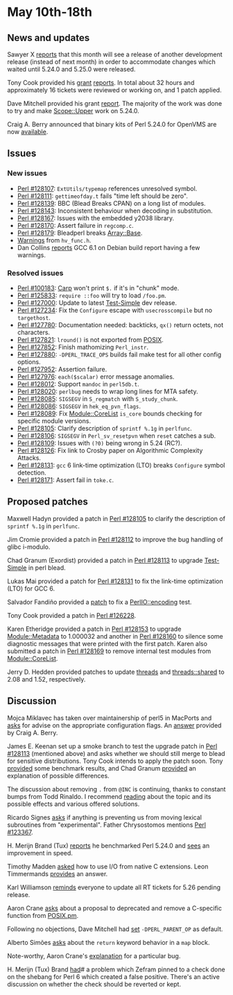 # May 10th-18th

## News and updates

Sawyer X
[reports](http://www.nntp.perl.org/group/perl.perl5.porters/236358)
that this month will see a release of another development release
(instead of next month) in order to accommodate changes which waited
until 5.24.0 and 5.25.0 were released.

Tony Cook provided his
[grant](http://www.nntp.perl.org/group/perl.perl5.porters/236362)
[reports](http://www.nntp.perl.org/group/perl.perl5.porters/236363).
In total about 32 hours and approximately 16 tickets were reviewed or
working on, and 1 patch applied.

Dave Mitchell provided his grant
[report](http://www.nntp.perl.org/group/perl.perl5.porters/236413).
The majority of the work was done to try and make
[Scope::Upper](https://metacpan.org/pod/Scope::Upper) work on
5.24.0.

Craig A. Berry announced that binary kits of Perl 5.24.0 for
OpenVMS are now
[available](http://www.nntp.perl.org/group/perl.perl5.porters/236337).

## Issues

### New issues

* [Perl #128107](https://rt.perl.org/Ticket/Display.html?id=128107):
  `ExtUtils/typemap` references unresolved symbol.
* [Perl #128111](https://rt.perl.org/Ticket/Display.html?id=128111):
  `gettimeofday.t` fails "time left should be zero".
* [Perl #128139](https://rt.perl.org/Ticket/Display.html?id=128139):
  BBC (Blead Breaks CPAN) on a long list of modules.
* [Perl #128143](https://rt.perl.org/Ticket/Display.html?id=128143):
  Inconsistent behaviour when decoding in substitution.
* [Perl #128167](https://rt.perl.org/Ticket/Display.html?id=128167):
  Issues with the embedded y2038 library.
* [Perl #128170](https://rt.perl.org/Ticket/Display.html?id=128170):
  Assert failure in `regcomp.c`.
* [Perl #128179](https://rt.perl.org/Ticket/Display.html?id=128179):
  Bleadperl breaks [Array::Base](https://metacpan.org/pod/Array::Base).
* [Warnings](http://www.nntp.perl.org/group/perl.perl5.porters/236443)
  from `hv_func.h`.
* Dan Collins
  [reports](http://www.nntp.perl.org/group/perl.perl5.porters/236494)
  GCC 6.1 on Debian build report having a few warnings.

### Resolved issues

* [Perl #100183](https://rt.perl.org/Ticket/Display.html?id=100183):
  [Carp](https://metacpan.org/pod/Carp) won't print `$.` if it's in
  "chunk" mode.
* [Perl #125833](https://rt.perl.org/Ticket/Display.html?id=125833):
  `require ::foo` will try to load `/foo.pm`.
* [Perl #127000](https://rt.perl.org/Ticket/Display.html?id=127000):
  Update to latest
  [Test-Simple](https://metacpan.org/release/Test-Simple) dev
  release.
* [Perl #127234](https://rt.perl.org/Ticket/Display.html?id=127234):
  Fix the `Configure` escape with `usecrosscompile` but no
  `targethost`.
* [Perl #127780](https://rt.perl.org/Ticket/Display.html?id=127780):
  Documentation needed: backticks, `qx()` return octets, not
  characters.
* [Perl #127821](https://rt.perl.org/Ticket/Display.html?id=127821):
  `lround()` is not exported from
  [POSIX](https://metacpan.org/pod/POSIX).
* [Perl #127852](https://rt.perl.org/Ticket/Display.html?id=127852):
  Finish mathomizing `Perl_instr`.
* [Perl #127880](https://rt.perl.org/Ticket/Display.html?id=127880):
  `-DPERL_TRACE_OPS` builds fail make test for all other config
  options.
* [Perl #127952](https://rt.perl.org/Ticket/Display.html?id=127952):
  Assertion failure.
* [Perl #127976](https://rt.perl.org/Ticket/Display.html?id=127976):
  `each($scalar)` error message anomalies.
* [Perl #128012](https://rt.perl.org/Ticket/Display.html?id=128012):
  Support `mandoc` in `perl5db.t`.
* [Perl #128020](https://rt.perl.org/Ticket/Display.html?id=128020):
  `perlbug` needs to wrap long lines for MTA safety.
* [Perl #128085](https://rt.perl.org/Ticket/Display.html?id=128085):
  `SIGSEGV` in `S_regmatch` with `S_study_chunk`.
* [Perl #128086](https://rt.perl.org/Ticket/Display.html?id=128086):
  `SIGSEGV` in `hek_eq_pvn_flags`.
* [Perl #128089](https://rt.perl.org/Ticket/Display.html?id=128089):
  Fix [Module::CoreList](https://metacpan.org/pod/Module::CoreList)
  `is_core` bounds checking for specific module versions.
* [Perl #128105](https://rt.perl.org/Ticket/Display.html?id=128105):
  Clarify description of `sprintf %.1g` in `perlfunc`.
* [Perl #128106](https://rt.perl.org/Ticket/Display.html?id=128106):
  `SIGSEGV` in `Perl_sv_resetpvn` when `reset` catches a sub.
* [Perl #128109](https://rt.perl.org/Ticket/Display.html?id=128109):
  Issues with `(?0)` being wrong in 5.24 (RC?).
* [Perl #128126](https://rt.perl.org/Ticket/Display.html?id=128126):
  Fix link to Crosby paper on Algorithmic Complexity Attacks.
* [Perl #128131](https://rt.perl.org/Ticket/Display.html?id=128131):
  `gcc` 6 link-time optimization (LTO) breaks `Configure` symbol
  detection.
* [Perl #128171](https://rt.perl.org/Ticket/Display.html?id=128171):
  Assert fail in `toke.c`.

## Proposed patches

Maxwell Hadyn provided a patch in
[Perl #128105](https://rt.perl.org/Ticket/Display.html?id=128105)
to clarify the description of `sprintf %.1g` in `perlfunc`.

Jim Cromie provided a patch in
[Perl #128112](https://rt.perl.org/Ticket/Display.html?id=128112)
to improve the bug handling of glibc i-modulo.

Chad Granum (Exordist) provided a patch in
[Perl #128113](https://rt.perl.org/Ticket/Display.html?id=128113)
to upgrade
[Test-Simple](https://metacpan.org/release/Test-Simple) in perl
blead.

Lukas Mai provided a patch for
[Perl #128131](https://rt.perl.org/Ticket/Display.html?id=128131)
to fix the link-time optimization (LTO) for GCC 6.

Salvador Fandiño provided a
[patch](http://www.nntp.perl.org/group/perl.perl5.porters/236350)
to fix a
[PerlIO::encoding](https://metacpan.org/pod/PerlIO::encoding)
test.

Tony Cook provided a patch in
[Perl #126228](https://rt.perl.org/Ticket/Display.html?id=126228).

Karen Etheridge provided a patch in
[Perl #128153](https://rt.perl.org/Ticket/Display.html?id=128153)
to upgrade [Module::Metadata](https://metacpan.org/pod/Module::Metadata) to
1.000032 and another in
[Perl #128160](https://rt.perl.org/Ticket/Display.html?id=128160)
to silence some diagnostic messages that were printed with the
first patch. Karen also submitted a patch in
[Perl #128169](https://rt.perl.org/Ticket/Display.html?id=128169)
to remove internal test modules from
[Module::CoreList](https://metacpan.org/pod/Module::CoreList).

Jerry D. Hedden provided patches to update
[threads](https://metacpan.org/pod/threads)
and [threads::shared](https://metacpan.org/pod/threads::shared)
to 2.08 and 1.52, respectively.

## Discussion

Mojca Miklavec has taken over maintainership of perl5 in MacPorts
and
[asks](http://www.nntp.perl.org/group/perl.perl5.porters/236283)
for advise on the appropriate configuration flags. An
[answer](http://www.nntp.perl.org/group/perl.perl5.porters/236311)
provided by Craig A. Berry.

James E. Keenan set up a smoke branch to test the upgrade patch in
[Perl #128113](https://rt.perl.org/Ticket/Display.html?id=128113)
(mentioned above) and asks whether we should still merge to blead for
sensitive distributions. Tony Cook intends to apply the patch soon.
Tony
[provided](http://www.nntp.perl.org/group/perl.perl5.porters/236335)
some benchmark results, and Chad Granum
[provided](http://www.nntp.perl.org/group/perl.perl5.porters/236342)
an explanation of possible differences.

The discussion about removing `.` from `@INC` is continuing, thanks
to constant bumps from Todd Rinaldo. I recommend
[reading](http://www.nntp.perl.org/group/perl.perl5.porters/235531)
about the topic and its possible effects and various offered
solutions.

Ricardo Signes
[asks](http://www.nntp.perl.org/group/perl.perl5.porters/236326)
if anything is preventing us from moving lexical subroutines from
"experimental". Father Chrysostomos mentions
[Perl #123367](https://rt.perl.org/Ticket/Display.html?id=123367).

H. Merijn Brand (Tux)
[reports](http://www.nntp.perl.org/group/perl.perl5.porters/236328)
he benchmarked Perl 5.24.0 and
[sees](http://www.nntp.perl.org/group/perl.perl5.porters/236348)
an improvement in speed.

Timothy Madden
[asked](http://www.nntp.perl.org/group/perl.perl5.porters/236357)
how to use I/O from native C extensions. Leon Timmermands
[provides](http://www.nntp.perl.org/group/perl.perl5.porters/236359)
an answer.

Karl Williamson
[reminds](http://www.nntp.perl.org/group/perl.perl5.porters/236369)
everyone to update all RT tickets for 5.26 pending release.

Aaron Crane
[asks](http://www.nntp.perl.org/group/perl.perl5.porters/236378)
about a proposal to deprecated and remove a C-specific function from
[POSIX.pm](https://metacpan.org/pod/POSIX).

Following no objections, Dave Mitchell had
[set](http://www.nntp.perl.org/group/perl.perl5.porters/236386)
`-DPERL_PARENT_OP` as default.

Alberto Simões
[asks](http://www.nntp.perl.org/group/perl.perl5.porters/236395)
about the `return` keyword behavior in a `map` block.

Note-worthy, Aaron Crane's
[explanation](http://www.nntp.perl.org/group/perl.perl5.porters/236398)
for a particular bug.

H. Merijn (Tux) Brand
[had](http://www.nntp.perl.org/group/perl.perl5.porters/236423)#
a problem which Zefram pinned to a check done on the shebang for Perl 6
which created a false positive. There's an active discussion on whether
the check should be reverted or kept.
